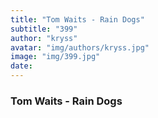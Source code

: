 ```yaml
---
title: "Tom Waits - Rain Dogs"
subtitle: "399"
author: "kryss"
avatar: "img/authors/kryss.jpg"
image: "img/399.jpg"
date:
---
```


### Tom Waits - Rain Dogs
